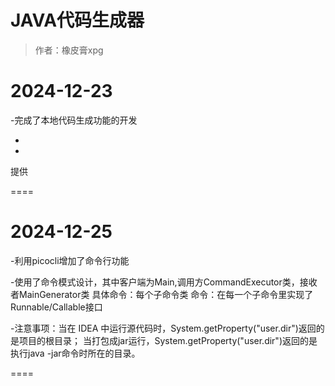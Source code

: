 # JAVA代码生成器

> 作者：橡皮膏xpg



#	2024-12-23

-完成了本地代码生成功能的开发

-

-

提供

====

#	2024-12-25

-利用picocli增加了命令行功能

-使用了命令模式设计，其中客户端为Main,调用方CommandExecutor类，接收者MainGenerator类
具体命令：每个子命令类
命令：在每一个子命令里实现了Runnable/Callable接口

-注意事项：当在 IDEA 中运行源代码时，System.getProperty("user.dir")返回的是项目的根目录；
当打包成jar运行，System.getProperty("user.dir")返回的是执行java -jar命令时所在的目录。



====



